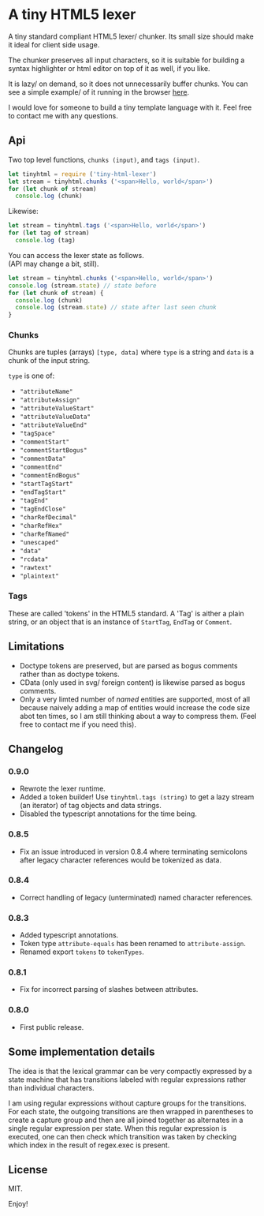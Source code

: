 A tiny HTML5 lexer 
==================

A tiny standard compliant HTML5 lexer/ chunker. 
Its small size should make it ideal for client side usage. 

The chunker preserves all input characters, so it is suitable for building a syntax highlighter or html editor on top of it as well, if you like. 

It is lazy/ on demand, so it does not unnecessarily buffer chunks. 
You can see a simple example/ of it running in the browser [here][1]. 

I would love for someone to build a tiny template language with it. 
Feel free to contact me with any questions. 

[1]: http://alwinb.github.io/tiny-html-lexer/example.html

Api
---

Two top level functions, `chunks (input)`, and `tags (input)`. 

```javascript
let tinyhtml = require ('tiny-html-lexer')
let stream = tinyhtml.chunks ('<span>Hello, world</span>')
for (let chunk of stream)
  console.log (chunk)
```

Likewise:

```javascript
let stream = tinyhtml.tags ('<span>Hello, world</span>')
for (let tag of stream)
  console.log (tag)
```

You can access the lexer state as follows.  
(API may change a bit, still). 

```javascript
let stream = tinyhtml.chunks ('<span>Hello, world</span>')
console.log (stream.state) // state before
for (let chunk of stream) {
  console.log (chunk)
  console.log (stream.state) // state after last seen chunk 
}
```

### Chunks

Chunks are tuples (arrays) `[type, data]` where `type` is a string 
and `data` is a chunk of the input string. 

`type` is one of:

- `"attributeName"`
- `"attributeAssign"`
- `"attributeValueStart"`
- `"attributeValueData"`
- `"attributeValueEnd"`
- `"tagSpace"`
- `"commentStart"`
- `"commentStartBogus"`
- `"commentData"`
- `"commentEnd"`
- `"commentEndBogus"`
- `"startTagStart"`
- `"endTagStart"`
- `"tagEnd"`
- `"tagEndClose"`
- `"charRefDecimal"`
- `"charRefHex"`
- `"charRefNamed"`
- `"unescaped"`
- `"data"`
- `"rcdata"`
- `"rawtext"`
- `"plaintext"`

### Tags

These are called 'tokens' in the HTML5 standard. 
A 'Tag' is aither a plain string, or an object that is an instance of `StartTag`, `EndTag` or `Comment`. 


Limitations
-----------

- Doctype tokens are preserved, but are parsed as bogus comments rather than as doctype tokens. 
- CData (only used in svg/ foreign content) is likewise parsed as bogus comments. 
- Only a very limted number of _named_ entities are supported, most of all because naively adding a map of entities would increase the code size abot ten times, so I am still thinking about a way to compress them. (Feel free to contact me if you need this). 

Changelog
------------

### 0.9.0
- Rewrote the lexer runtime. 
- Added a token builder! Use `tinyhtml.tags (string)` to get a lazy stream (an iterator) of tag objects and data strings. 
- Disabled the typescript annotations for the time being. 

### 0.8.5
- Fix an issue introduced in version 0.8.4 where terminating semicolons after legacy character references would be tokenized as data. 

### 0.8.4
- Correct handling of legacy (unterminated) named character references. 

### 0.8.3
- Added typescript annotations. 
- Token type `attribute-equals` has been renamed to `attribute-assign`. 
- Renamed export `tokens` to `tokenTypes`. 

### 0.8.1
- Fix for incorrect parsing of slashes between attributes. 

### 0.8.0
- First public release. 


Some implementation details
---------------------------

The idea is that the lexical grammar can be very compactly expressed by
a state machine that has transitions labeled with regular expressions
rather than individual characters. 

I am using regular expressions without capture groups for the transitions. 
For each state, the outgoing transitions are then wrapped in parentheses to 
create a capture group and then are all joined together as alternates in
a single regular expression per state. When this regular expression is 
executed, one can then check which transition was taken by checking which
index in the result of regex.exec is present. 


License
-----------

MIT. 

Enjoy!
